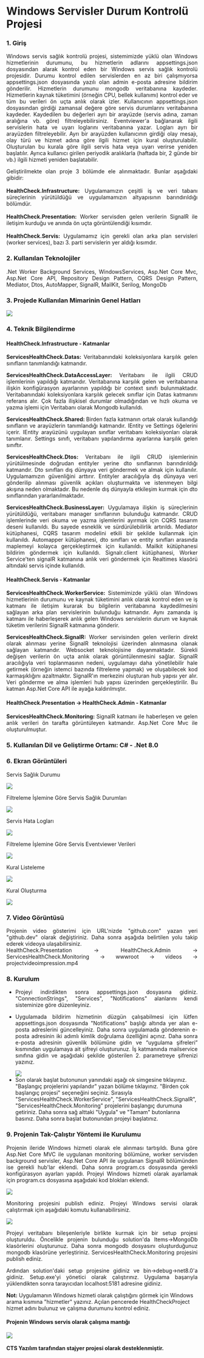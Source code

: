<h1>Windows Servisler Durum Kontrolü Projesi</h1>

<h3>1. Giriş</h3>

<p align="justify">Windows servis sağlık kontrolü projesi, sistemimizde yüklü olan Windows hizmetlerinin durumunu, bu hizmetlerin adlarını appsettings.json dosyasından alarak kontrol eden bir Windows servis sağlık kontrolü projesidir. Durumu kontrol edilen servislerden en az biri çalışmıyorsa appsettings.json dosyasında yazılı olan admin e-posta adresine bildirim gönderilir. Hizmetlerin durumunu mongodb veritabanına kaydeder. Hizmetlerin kaynak tüketimini (örneğin CPU, bellek kullanımı) kontrol eder ve tüm bu verileri ön uçta anlık olarak izler. Kullanıcının appsettings.json dosyasından girdiği zamansal değere göre servis durumlarını veritabanına kaydeder. Kaydedilen bu değerleri ayrı bir arayüzde (servis adına, zaman aralığına vb. göre) filtreleyebilirsiniz. Eventviewer'a bağlanarak ilgili servislerin hata ve uyarı loglarını veritabanına yazar. Logları ayrı bir arayüzden filtreleyebilir. Ayrı bir arayüzden kullanıcının girdiği olay mesajı, olay türü ve hizmet adına göre ilgili hizmet için kural oluşturulabilir. Oluşturulan bu kurala göre ilgili servis hata veya uyarı verirse yeniden başlatılır. Ayrıca kullanıcı girilen periyodik aralıklarla (haftada bir, 2 günde bir vb.) ilgili hizmeti yeniden başlatabilir.</p>

<p align="justify">Geliştirilmekte olan proje 3 bölümde ele alınmaktadır. Bunlar aşağıdaki gibidir:<br/><br>
<b>HealthCheck.Infrastructure:</b> Uygulamamızın çeşitli iş ve veri tabanı süreçlerinin yürütüldüğü ve uygulamamızın altyapısının barındırıldığı bölümdür.<br><br>
<b>HealthCheck.Presentation:</b> Worker servisden gelen verilerin SignalR ile iletişim kurduğu ve anında ön uçta görüntülendiği kısımdır.<br><br>
<b>HealthCheck.Servis:</b> Uygulamamız için gerekli olan arka plan servisleri (worker services), bazı 3. parti servislerin yer aldığı kısımdır.
</p>

<h3>2. Kullanılan Teknolojiler</h3>
<p align="justify">
.Net Worker Background Services, WindowsServices, Asp.Net Core Mvc, Asp.Net Core API, Repository Design Pattern, CQRS Design Pattern, Mediator, Dtos, AutoMapper, SignalR, MailKit, Serilog, MongoDb</p>

<h3>3. Projede Kullanılan Mimarinin Genel Hatları</h3>

<img src="HealthCheck.Presentation/HealthCheck.Admin/ServicesHealthCheck.Monitoring/wwwroot/images/arhitecture4.2.PNG">

<h3>4. Teknik Bilgilendirme</h3>
<h4>HealthCheck.Infrastructure - Katmanlar</h4>

<p align="justify">
    <b>ServicesHealthCheck.Datas: </b> 
Veritabanındaki koleksiyonlara karşılık gelen sınıfların tanımlandığı katmandır.
</p>

<p align="justify">
    <b>ServicesHealthCheck.DataAccessLayer: </b> Veritabanı ile ilgili CRUD işlemlerinin yapıldığı katmandır. Veritabanına karşılık gelen ve veritabanına ilişkin konfigürasyon ayarlarının yapıldığı bir context sınıfı bulunmaktadır. Veritabanındaki koleksiyonlara karşılık gelecek sınıflar için Datas katmanını referans alır. Çok fazla ilişkisel durumlar olmadığından ve hızlı okuma ve yazma işlemi için
Veritabanı olarak Mongodb kullanıldı.
</p>

<p align="justify">
    <b>ServicesHealthCheck.Shared: </b> Birden fazla katmanın ortak olarak kullandığı sınıfların ve arayüzlerin tanımlandığı katmandır. IEntity ve Settings öğelerini içerir. IEntity arayüzünü uygulayan sınıflar veritabanı koleksiyonları olarak tanımlanır. Settings sınıfı, veritabanı yapılandırma ayarlarına karşılık gelen sınıftır.
</p>

<p align="justify">
    <b>ServicesHealthCheck.Dtos: </b> Veritabanı ile ilgili CRUD işlemlerinin yürütülmesinde doğrudan entityler yerine dto sınıflarının barındırıldığı katmandır. Dto sınıfları dış dünyaya veri göndermek ve almak için kullanılır. Uygulamamızın güvenliğini arttırır. Entityler aracılığıyla dış dünyaya veri gönderilip alınması güvenlik açıkları oluşturmakta ve istenmeyen bilgi akışına neden olmaktadır. Bu nedenle dış dünyayla etkileşim kurmak için dto sınıflarından yararlanılmaktadır.
</p>

<p align="justify">
    <b>ServicesHealthCheck.BusinessLayer: </b> Uygulamaya ilişkin iş süreçlerinin yürütüldüğü, veritabanı manager sınıflarının bulunduğu katmandır. CRUD işlemlerinde veri okuma ve yazma işlemlerini ayırmak için CQRS tasarım deseni kullanıldı. Bu sayede esneklik ve sürdürülebilirlik artırıldı. Mediator kütüphanesi, CQRS tasarım modelini etkili bir şekilde kullanmak için kullanıldı. Automapper kütüphanesi, dto sınıfları ve entity sınıfları arasında maplemeyi kolayca gerçekleştirmek için kullanıldı. Mailkit kütüphanesi bildirim göndermek için kullanıldı. Signalr.client kütüphanesi, Worker Service'ten signalR katmanına anlık veri göndermek için Realtimes klasörü altındaki servis içinde kullanıldı.
</p>

<h4>HealthCheck.Servis - Katmanlar</h4>

<p align="justify">
<b>ServicesHealthCheck.WorkerService: </b> Sistemimizde yüklü olan Windows hizmetlerinin durumunu ve kaynak tüketimini anlık olarak kontrol eden ve iş katmanı ile iletişim kurarak bu bilgilerin veritabanına kaydedilmesini sağlayan arka plan servislerinin bulunduğu katmandır. Aynı zamanda iş katmanı ile haberleşerek anlık gelen Windows servislerin durum ve kaynak tüketim verilerini SignalR katmanına gönderir.
</p>

<p align="justify">
<b>ServicesHealthCheck.SignalR: </b> 
Worker servisinden gelen verilerin direkt olarak alınması yerine SignalR teknolojisi üzerinden alınmasına olanak sağlayan katmandır. Websocket teknolojisine dayanmaktadır. Sürekli değişen verilerin ön uçta anlık olarak görüntülenmesini sağlar. SignalR aracılığıyla veri toplanmasının nedeni, uygulamayı daha yönetilebilir hale getirmek (örneğin istemci bazında filtreleme yapmak) ve oluşabilecek kod karmaşıklığını azaltmaktır. SignalR'ın merkezini oluşturan hub yapısı yer alır. Veri gönderme ve alma işlemleri hub yapısı üzerinden gerçekleştirilir. Bu katman Asp.Net Core API ile ayağa kaldırılmıştır.
</p>

<h4>HealthCheck.Presentation -> HealthCheck.Admin - Katmanlar</h4>

<p align="justify">
<b>ServicesHealthCheck.Monitoring: </b> 
    SignalR katmanı ile haberleşen ve gelen anlık verileri ön tarafta görüntüleyen katmandır. Asp.Net Core Mvc ile oluşturulmuştur.
</p>

<h3>5. Kullanılan Dil ve Geliştirme Ortamı: C# - .Net 8.0</h3>

<h3>6. Ekran Görüntüleri</h3>
<p>Servis Sağlık Durumu</p>
<img src="HealthCheck.Presentation/HealthCheck.Admin/ServicesHealthCheck.Monitoring/wwwroot/images/screenshot3.PNG">

<p>Filtreleme İşlemine Göre Servis Sağlık Durumları</p>
<img src="HealthCheck.Presentation/HealthCheck.Admin/ServicesHealthCheck.Monitoring/wwwroot/images/servicefiltering2.PNG">

<p>Servis Hata Logları</p>
<img src="HealthCheck.Presentation/HealthCheck.Admin/ServicesHealthCheck.Monitoring/wwwroot/images/healthcheckerrors2.PNG">

<p>Filtreleme İşlemine Göre Servis Eventviewer Verileri</p>
<img src="HealthCheck.Presentation/HealthCheck.Admin/ServicesHealthCheck.Monitoring/wwwroot/images/Eventviewerlogfiltering2.PNG">

<p>Kural Listeleme</p>
<img src="HealthCheck.Presentation/HealthCheck.Admin/ServicesHealthCheck.Monitoring/wwwroot/images/listrule2.PNG">

<p>Kural Oluşturma</p>
<img src="HealthCheck.Presentation/HealthCheck.Admin/ServicesHealthCheck.Monitoring/wwwroot/images/createrule.PNG">

<h3>7. Video Görüntüsü</h3>
<p align="justify">
Projenin video gösterimi için URL'nizde "github.com" yazan yeri "github.dev" olarak değiştiriniz. Daha sonra aşağıda belirtilen yolu takip ederek videoya ulaşabilirsiniz.<br>
HealthCheck.Presentation -> HealthCheck.Admin -> ServicesHealthCheck.Monitoring -> wwwroot -> videos -> projectvideoimpression.mp4
</p>

<h3>8. Kurulum</h3>
<ul>
    <li><p align="justify"> Projeyi indirdikten sonra appsettings.json dosyasına gidiniz. "ConnectionStrings", "Services", "Notifications" alanlarını kendi sisteminize göre düzenleyiniz.</p>
    </li>
    <li><p align="justify"> Uygulamada bildirim hizmetinin düzgün çalışabilmesi için lütfen appsettings.json dosyasında "Notifications" başlığı altında yer alan e-posta adreslerini güncelleyiniz. Daha sonra uygulamada gönderenin e-posta adresinin iki adımlı kimlik doğrulama özelliğini açınız. Daha sonra e-posta adresinin güvenlik bölümüne gidin ve “uygulama şifreleri” kısmından uygulamaya ait şifreyi oluşturunuz. İş katmanında mailservice sınıfına gidin ve aşağıdaki şekilde gösterilen 2. parametreye şifrenizi yazınız. </p>
    </li>
    <img src="HealthCheck.Presentation/HealthCheck.Admin/ServicesHealthCheck.Monitoring/wwwroot/images/mailservice.PNG">
    <li> 
Son olarak başlat butonunun yanındaki aşağı ok simgesine tıklayınız. "Başlangıç ​​projelerini yapılandır" yazan bölüme tıklayınız. "Birden çok başlangıç ​​projesi" seçeneğini seçiniz. Sırasıyla "ServicesHealthCheck.WorkerService", "ServicesHealthCheck.SignalR", "ServicesHealthCheck.Monitoring" projelerini başlangıç ​​durumuna getiriniz. Daha sonra sağ alttaki "Uygula" ve "Tamam" butonlarına basınız. Daha sonra başlat butonundan projeyi başlatınız.
    </li>
</ul>
<h3>9. Projenin Tak-Çalıştır Yöntemi ile Kurulumu
</h3>
<p align="justify">Projenin ileride Windows hizmeti olarak ele alınması tartışıldı. Buna göre Asp.Net Core MVC ile uygulanan monitoring bölümüne, worker servisden background servisler, Asp.Net Core API ile uygulanan SignalR bölümünden ise gerekli hub'lar eklendi. Daha sonra program.cs dosyasında gerekli konfigürasyon ayarları yapıldı. Projeyi Windows hizmeti olarak ayarlamak için program.cs dosyasına aşağıdaki kod blokları eklendi.</p>
<img src="HealthCheck.Presentation/HealthCheck.Admin/ServicesHealthCheck.Monitoring/wwwroot/images/windowsserviceprogramcs.PNG">
<p align="justify">
Monitoring projesini publish ediniz. Projeyi Windows servisi olarak çalıştırmak için aşağıdaki komutu kullanabilirsiniz.</p>
<img src="HealthCheck.Presentation/HealthCheck.Admin/ServicesHealthCheck.Monitoring/wwwroot/images/windowsservicekomut.PNG">
<p align="justify">Projeyi veritabanı bileşenleriyle birlikte kurmak için bir setup projesi oluşturuldu. Öncelikle projenin bulunduğu solution'da Items->MongoDb klasörlerini oluşturunuz. Daha sonra mongodb dosyasını oluşturduğunuz mongodb klasörüne yerleştiriniz. 
ServicesHealthCheck.Monitoring projesini publish ediniz.</p>
<p align="justify">Ardından solution'daki setup projesine gidiniz ve bin->debug->net8.0'a gidiniz. Setup.exe'yi yönetici olarak çalıştırınız. Uygulama başarıyla yüklendikten sonra tarayıcıdan localhost:5181 adresine gidiniz.</p>
<b>Not:</b> Uygulamanın Windows hizmeti olarak çalıştığını görmek için Windows arama kısmına "hizmetler" yazınız. Açılan pencerede HealthCheckProject hizmet adını bulunuz ve çalışma durumunu kontrol ediniz.
<h4>Projenin Windows servis olarak çalışma mantığı</h4>
<img src="HealthCheck.Presentation/HealthCheck.Admin/ServicesHealthCheck.Monitoring/wwwroot/images/healthcheckplugin.PNG">
<br><br>
<footer><b>CTS Yazılım tarafından stajyer projesi olarak desteklenmiştir.</b></footer>
